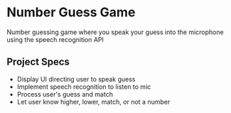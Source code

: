 # Number Guess Game

Number guessing game where you speak your guess into the microphone using the speech recognition API

## Project Specs

- Display UI directing user to speak guess
- Implement speech recognition to listen to mic
- Process user's guess and match
- Let user know higher, lower, match, or not a number